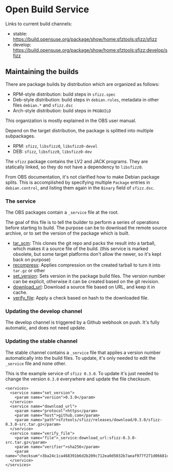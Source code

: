 # Open Build Service

Links to current build channels:
- stable: https://build.opensuse.org/package/show/home:sfztools:sfizz/sfizz
- develop: https://build.opensuse.org/package/show/home:sfztools:sfizz:develop/sfizz

## Maintaining the builds

There are package builds by distribution which are organized as follows:

- RPM-style distribution: build steps in `sfizz.spec`
- Deb-style distribution: build steps in `debian.rules`, metadata in other files `debian.*` and `sfizz.dsc`
- Arch-style distribution: build steps in `PKGBUILD`

This organization is mostly explained in the OBS user manual.

Depend on the target distribution, the package is splitted into multiple subpackages.
- RPM: `sfizz`, `libsfizz0`, `libsfizz0-devel`
- DEB: `sfizz`, `libsfizz0`, `libsfizz0-dev`

The `sfizz` package contains the LV2 and JACK programs. They are statically linked, so they do not have a dependency to `libsfizz0`.

From OBS documentation, it's not clarified how to make Debian package splits.
This is accomplished by specifying multiple `Package` entries in `debian.control`, and listing them again in the `Binary` field of `sfizz.dsc`.

### The service

The OBS packages contain a `_service` file at the root.

The goal of this file is to tell the builder to perform a series of operations before starting to build.
The purpose can be to download the remote source archive, or to set the version of the package which is built.

- [tar_scm](https://github.com/openSUSE/obs-service-tar_scm/blob/master/tar_scm.service.in): This clones the git repo and packs the result into a tarball, which makes it a source file of the build.
   (this service is marked obsolete, but some target platforms don't allow the newer, so it's kept back on purpose)
- [recompress](https://github.com/openSUSE/obs-service-recompress/blob/master/recompress.service): Applies compression on the created tarball to turn it into `tar.gz` or other
- [set_version](https://github.com/openSUSE/open-build-service/blob/master/src/api/test/fixtures/backend/services/set_version.service): Sets version in the package build files. The version number can be explicit, otherwise it can be created based on the git revision.
- [download_url](https://github.com/openSUSE/open-build-service/blob/master/src/api/test/fixtures/backend/services/download_url.service): Download a source file based on URL, and keep it in cache.
- [verify_file](https://github.com/hiberis/obs-service-verify_file/blob/master/verify_file.service): Apply a check based on hash to the downloaded file.

### Updating the develop channel

The develop channel is triggered by a Github webhook on push. It's fully automatic, and does not need update.

### Updating the stable channel

The stable channel contains a `_service` file that applies a version number automatically into the build files.
To update, it's only needed to edit the `_service` file and none other.

This is the example service of `sfizz 0.3.0`.
To update it's just needed to change the version `0.3.0` everywhere and update the file checksum.

```
<services>
  <service name="set_version">
    <param name="version">0.3.0</param>
  </service>
  <service name="download_url">
    <param name="protocol">https</param>
    <param name="host">github.com</param>
    <param name="path">sfztools/sfizz/releases/download/0.3.0/sfizz-0.3.0-src.tar.gz</param>
  </service>
  <service name="verify_file">
    <param name="file">_service:download_url:sfizz-0.3.0-src.tar.gz</param>
    <param name="verifier">sha256</param>
    <param name="checksum">3ba24c1ca468391b6d2b209c712ea0d5032b7aeaf977f271d06681ce207d95bb</param>
  </service>
</services>
```